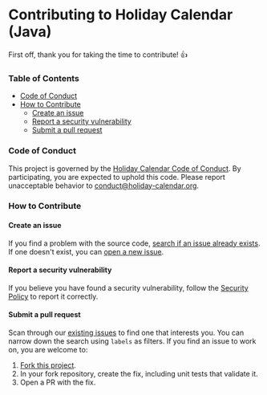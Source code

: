 # Contributing to Holiday Calendar (Java)

First off, thank you for taking the time to contribute! :+1:

### Table of Contents

* [Code of Conduct](#code-of-conduct)
* [How to Contribute](#how-to-contribute)
  * [Create an issue](#create-an-issue)
  * [Report a security vulnerability](#report-a-security-vulnerability)
  * [Submit a pull request](#submit-a-pull-request)

### Code of Conduct

This project is governed by the [Holiday Calendar Code of Conduct](CODE_OF_CONDUCT.md).
By participating, you are expected to uphold this code. Please report
unacceptable behavior to conduct@holiday-calendar.org.

### How to Contribute

#### Create an issue

If you find a problem with the source code, [search if an issue already exists](https://github.com/holiday-calendar/holiday-calendar-java/issues).
If one doesn't exist, you can [open a new issue](https://github.com/holiday-calendar/holiday-calendar-java/issues/new/choose).

#### Report a security vulnerability

If you believe you have found a security vulnerability, follow the [Security Policy](SECURITY.md) to report it correctly.

#### Submit a pull request

Scan through our [existing issues](https://github.com/holiday-calendar/holiday-calendar-java/issues) to find one that
interests you. You can narrow down the search using `labels` as filters. If you find an issue to work on, you are
welcome to:
1. [Fork this project](https://github.com/holiday-calendar/holiday-calendar-java/fork).
2. In your fork repository, create the fix, including unit tests that validate it.
3. Open a PR with the fix.

